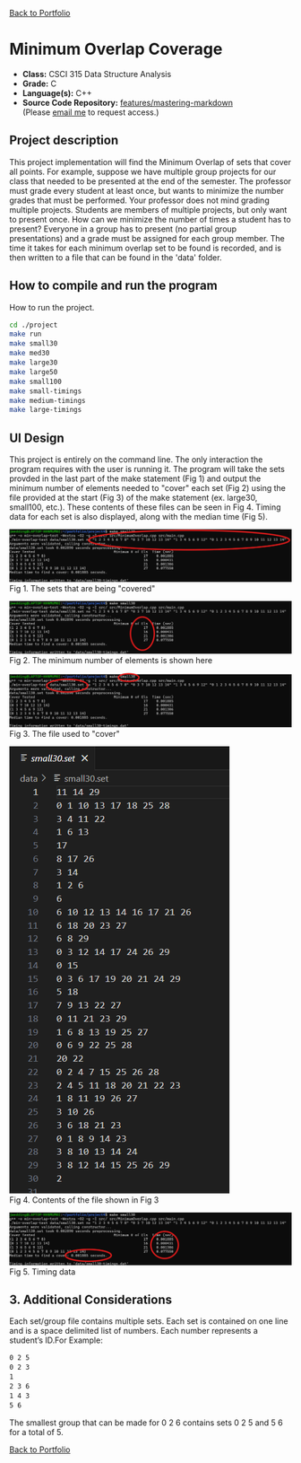 [Back to Portfolio](./)

Minimum Overlap Coverage
===============

-   **Class:** CSCI 315 Data Structure Analysis
-   **Grade:** C
-   **Language(s):** C++
-   **Source Code Repository:** [features/mastering-markdown](https://guides.github.com/features/mastering-markdown/)  
    (Please [email me](mailto:jrwedding@csustudent.net?subject=GitHub%20Access) to request access.)

## Project description

This project implementation will find the Minimum Overlap of sets that cover all points. For example, suppose we have multiple group projects for our class that needed to be presented at the end of the semester. The professor must grade every student at least once, but wants to minimize the number grades that must be performed. Your professor does not mind grading multiple projects. Students are members of multiple projects, but only want to present once. How can we minimize the number of times a student has to present? Everyone in a group has to present (no partial group presentations) and a grade must be assigned for each group member. The time it takes for each minimum overlap set to be found is recorded, and is then written to a file that can be found in the 'data' folder.

## How to compile and run the program

How to run the project.

```bash
cd ./project
make run
make small30
make med30
make large30
make large50
make small100
make small-timings
make medium-timings
make large-timings
```

## UI Design

This project is entirely on the command line. The only interaction the program requires with the user is running it. The program will take the sets provded in the last part of the make statement (Fig 1) and output the minimum number of elements needed to "cover" each set (Fig 2) using the file provided at the start (Fig 3) of the make statement (ex. large30, small100, etc.). These contents of these files can be seen in Fig 4. Timing data for each set is also displayed, along with the median time (Fig 5).

![screenshot](images/proj4_fig1.png)  
Fig 1. The sets that are being "covered"

![screenshot](images/proj4_fig2.png)  
Fig 2. The minimum number of elements is shown here

![screenshot](images/proj4_fig3.png)  
Fig 3. The file used to "cover"

![screenshot](images/proj4_fig4.png)  
Fig 4. Contents of the file shown in Fig 3

![screenshot](images/proj4_fig5.png)  
Fig 5. Timing data

## 3. Additional Considerations

Each set/group file contains multiple sets. Each set is contained on one line and is a space delimited list of numbers. Each number represents a student’s ID.For Example:
```bash
0 2 5
0 2 3
1
2 3 6
1 4 3
5 6
```
The smallest group that can be made for 0 2 6 contains sets 0 2 5 and 5 6 for a total of 5.


[Back to Portfolio](./)

